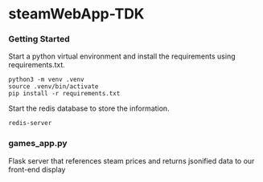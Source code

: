 # steamWebApp-TDK

### Getting Started

Start a python virtual environment and install the requirements using requirements.txt.

```
python3 -m venv .venv
source .venv/bin/activate
pip install -r requirements.txt
```

Start the redis database to store the information.

```
redis-server
```

### games_app.py

Flask server that references steam prices and returns jsonified data to our front-end display